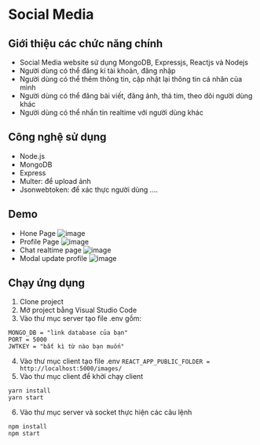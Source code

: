 # Social Media 

## Giới thiệu các chức năng chính
 
- Social Media website sử dụng MongoDB, Expressjs, Reactjs và Nodejs
- Người dùng có thể đăng kí tài khoản, đăng nhập
- Người dùng có thể thêm thông tin, cập nhật lại thông tin cá nhân của mình
- Người dùng có thể đăng bài viết, đăng ảnh, thả tim, theo dõi người dùng khác
- Người dùng có thể nhắn tin realtime với người dùng khác

## Công nghệ sử dụng

- Node.js
- MongoDB
- Express
- Multer: để upload ảnh
- Jsonwebtoken: để xác thực người dùng
....

## Demo

- Hone Page
![image](https://user-images.githubusercontent.com/54978467/196153330-6b6ad0cb-1214-4d78-b08f-8a0db1d16e8c.png)
- Profile Page
![image](https://user-images.githubusercontent.com/54978467/196153300-4321e9f7-df5c-47b8-a035-63068ab8620c.png)
- Chat realtime page
![image](https://user-images.githubusercontent.com/54978467/196153483-a1798b19-0c01-4e35-acaf-42f16377faf8.png)
- Modal update profile
![image](https://user-images.githubusercontent.com/54978467/196154149-286b3761-e6c8-4192-a2cf-2b60e5972630.png)

## Chạy ứng dụng
1. Clone project 
2. Mở project bằng Visual Studio Code
3. Vào thư mục server tạo file .env gồm:
```
MONGO_DB = "link database của bạn"
PORT = 5000
JWTKEY = "bất kì từ nào bạn muốn"
 ```
 4. Vào thư mục client tạo file .env 
 ```REACT_APP_PUBLIC_FOLDER = http://localhost:5000/images/```
 5. Vào thư mục client để khởi chạy client 
 ``` 
 yarn install
 yarn start
 ```
 6. Vào thư mục server và socket thực hiện các câu lệnh
 ```
 npm install
 npm start
 ```
